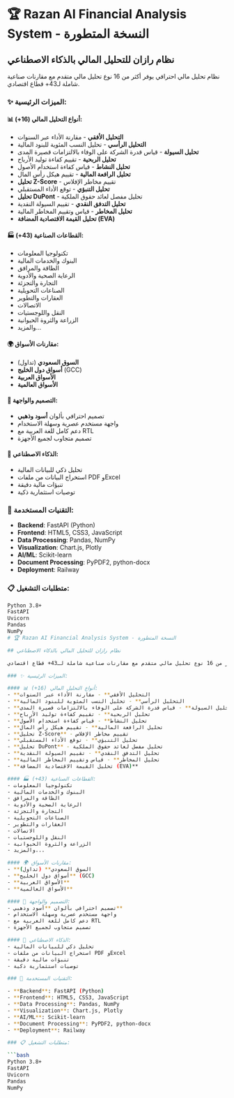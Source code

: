 # 🏆 Razan AI Financial Analysis System - النسخة المتطورة

## نظام رازان للتحليل المالي بالذكاء الاصطناعي

نظام تحليل مالي احترافي يوفر أكثر من 16 نوع تحليل مالي متقدم مع مقارنات صناعية شاملة لـ43+ قطاع اقتصادي.

### ✨ الميزات الرئيسية:

#### 📊 أنواع التحليل المالي (16+):
- **التحليل الأفقي** - مقارنة الأداء عبر السنوات
- **التحليل الرأسي** - تحليل النسب المئوية للبنود المالية
- **تحليل السيولة** - قياس قدرة الشركة على الوفاء بالالتزامات قصيرة المدى
- **تحليل الربحية** - تقييم كفاءة توليد الأرباح
- **تحليل النشاط** - قياس كفاءة استخدام الأصول
- **تحليل الرافعة المالية** - تقييم هيكل رأس المال
- **تحليل Z-Score** - تقييم مخاطر الإفلاس
- **تحليل التنبؤي** - توقع الأداء المستقبلي
- **تحليل DuPont** - تحليل مفصل لعائد حقوق الملكية
- **تحليل التدفق النقدي** - تقييم السيولة النقدية
- **تحليل المخاطر** - قياس وتقييم المخاطر المالية
- **تحليل القيمة الاقتصادية المضافة (EVA)**

#### 🏭 القطاعات الصناعية (43+):
- تكنولوجيا المعلومات
- البنوك والخدمات المالية
- الطاقة والمرافق
- الرعاية الصحية والأدوية
- التجارة والتجزئة
- الصناعات التحويلية
- العقارات والتطوير
- الاتصالات
- النقل واللوجستيات
- الزراعة والثروة الحيوانية
- والمزيد...

#### 🌍 مقارنات الأسواق:
- **السوق السعودي** (تداول)
- **أسواق دول الخليج** (GCC)
- **الأسواق العربية**
- **الأسواق العالمية**

#### 🎨 التصميم والواجهة:
- تصميم احترافي بألوان **أسود وذهبي**
- واجهة مستخدم عصرية وسهلة الاستخدام
- دعم كامل للغة العربية مع RTL
- تصميم متجاوب لجميع الأجهزة

#### 🤖 الذكاء الاصطناعي:
- تحليل ذكي للبيانات المالية
- استخراج البيانات من ملفات PDF وExcel
- تنبؤات مالية دقيقة
- توصيات استثمارية ذكية

### 🚀 التقنيات المستخدمة:

- **Backend**: FastAPI (Python)
- **Frontend**: HTML5, CSS3, JavaScript
- **Data Processing**: Pandas, NumPy
- **Visualization**: Chart.js, Plotly
- **AI/ML**: Scikit-learn
- **Document Processing**: PyPDF2, python-docx
- **Deployment**: Railway

### 📋 متطلبات التشغيل:

```bash
Python 3.8+
FastAPI
Uvicorn
Pandas
NumPy
# 🏆 Razan AI Financial Analysis System - النسخة المتطورة

## نظام رازان للتحليل المالي بالذكاء الاصطناعي

نظام تحليل مالي احترافي يوفر أكثر من 16 نوع تحليل مالي متقدم مع مقارنات صناعية شاملة لـ43+ قطاع اقتصادي.

### ✨ الميزات الرئيسية:

#### 📊 أنواع التحليل المالي (16+):
- **التحليل الأفقي** - مقارنة الأداء عبر السنوات
- **التحليل الرأسي** - تحليل النسب المئوية للبنود المالية
- **تحليل السيولة** - قياس قدرة الشركة على الوفاء بالالتزامات قصيرة المدى
- **تحليل الربحية** - تقييم كفاءة توليد الأرباح
- **تحليل النشاط** - قياس كفاءة استخدام الأصول
- **تحليل الرافعة المالية** - تقييم هيكل رأس المال
- **تحليل Z-Score** - تقييم مخاطر الإفلاس
- **تحليل التنبؤي** - توقع الأداء المستقبلي
- **تحليل DuPont** - تحليل مفصل لعائد حقوق الملكية
- **تحليل التدفق النقدي** - تقييم السيولة النقدية
- **تحليل المخاطر** - قياس وتقييم المخاطر المالية
- **تحليل القيمة الاقتصادية المضافة (EVA)**

#### 🏭 القطاعات الصناعية (43+):
- تكنولوجيا المعلومات
- البنوك والخدمات المالية
- الطاقة والمرافق
- الرعاية الصحية والأدوية
- التجارة والتجزئة
- الصناعات التحويلية
- العقارات والتطوير
- الاتصالات
- النقل واللوجستيات
- الزراعة والثروة الحيوانية
- والمزيد...

#### 🌍 مقارنات الأسواق:
- **السوق السعودي** (تداول)
- **أسواق دول الخليج** (GCC)
- **الأسواق العربية**
- **الأسواق العالمية**

#### 🎨 التصميم والواجهة:
- تصميم احترافي بألوان **أسود وذهبي**
- واجهة مستخدم عصرية وسهلة الاستخدام
- دعم كامل للغة العربية مع RTL
- تصميم متجاوب لجميع الأجهزة

#### 🤖 الذكاء الاصطناعي:
- تحليل ذكي للبيانات المالية
- استخراج البيانات من ملفات PDF وExcel
- تنبؤات مالية دقيقة
- توصيات استثمارية ذكية

### 🚀 التقنيات المستخدمة:

- **Backend**: FastAPI (Python)
- **Frontend**: HTML5, CSS3, JavaScript
- **Data Processing**: Pandas, NumPy
- **Visualization**: Chart.js, Plotly
- **AI/ML**: Scikit-learn
- **Document Processing**: PyPDF2, python-docx
- **Deployment**: Railway

### 📋 متطلبات التشغيل:

```bash
Python 3.8+
FastAPI
Uvicorn
Pandas
NumPy
